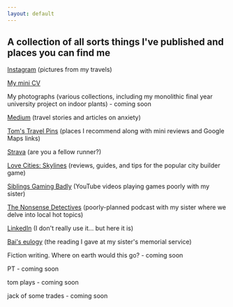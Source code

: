 ```yaml
---
layout: default
---
```


## A collection of all sorts things I've published and places you can find me

[Instagram](https://www.instagram.com/tomwbond/) (pictures from my travels)

[My mini CV](https://tombond.uk/)

My photographs (various collections, including my monolithic final year university project on indoor plants) - coming soon

[Medium](https://medium.com/@tomwbond) (travel stories and articles on anxiety)

[Tom's Travel Pins](https://tomwbond.github.io/pins/) (places I recommend along with mini reviews and Google Maps links)

[Strava](https://www.strava.com/athletes/8772755) (are you a fellow runner?)

[Love Cities: Skylines](https://www.lovecitiesskylines.com/) (reviews, guides, and tips for the popular city builder game)

[Siblings Gaming Badly](https://www.youtube.com/@SiblingsGamingBadly) (YouTube videos playing games poorly with my sister)

[The Nonsense Detectives](https://podcasters.spotify.com/pod/show/nonsensedetectives/episodes/Local-issues-under-the-microscope-e2hu6oo) (poorly-planned podcast with my sister where we delve into local hot topics)

[LinkedIn](https://www.linkedin.com/in/tomwbond/) (I don't really use it... but here it is)

[Bai's eulogy](https://tomwbond.github.io/bai/) (the reading I gave at my sister's memorial service)

Fiction writing. Where on earth would this go? - coming soon

PT - coming soon

tom plays - coming soon

jack of some trades - coming soon

